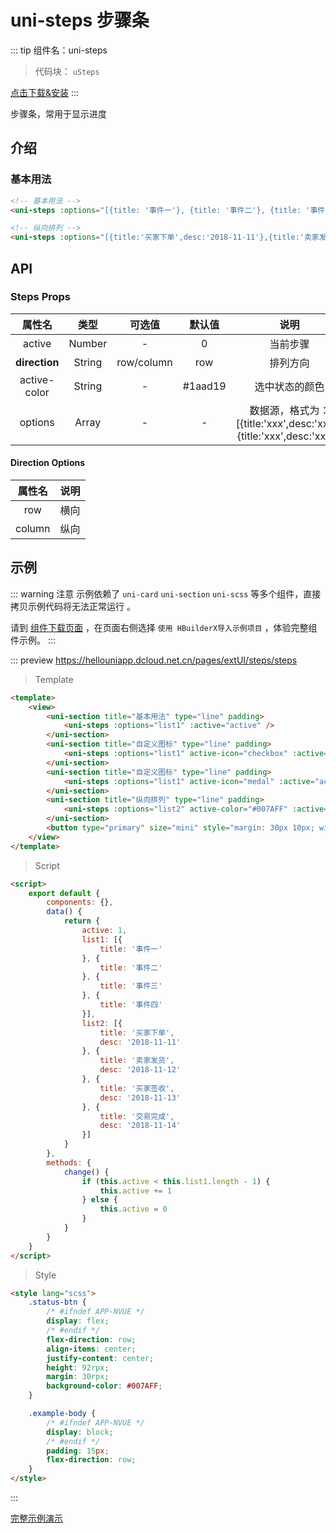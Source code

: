 # uni-steps 步骤条

::: tip 组件名：uni-steps
> 代码块： `uSteps`

[点击下载&安装](https://ext.dcloud.net.cn/plugin?name=uni-steps)
:::

步骤条，常用于显示进度


## 介绍
### 基本用法

```html
<!-- 基本用法 -->
<uni-steps :options="[{title: '事件一'}, {title: '事件二'}, {title: '事件三'}, {title: '事件四'}]" :active="1"></uni-steps>

<!-- 纵向排列 -->
<uni-steps :options="[{title:'买家下单',desc:'2018-11-11'},{title:'卖家发货',desc:'2018-11-12'},{title:'买家签收',desc:'2018-11-13'},{title:'交易完成',desc:'2018-11-14'}]" direction="column" :active="2"></uni-steps>
```


## API

### Steps Props

|属性名|类型|	可选值|默认值	|说明|
|:-:|:-:|:-:|:-:|:-:|
|active|Number|-|0|当前步骤|
|**direction**	|String	|row/column	|row|排列方向|
|active-color|String|-|#1aad19|选中状态的颜色|
|options|Array|-| -|数据源，格式为：[{title:'xxx',desc:'xxx'},{title:'xxx',desc:'xxx'}]|

#### Direction Options
| 属性名| 说明|
| :-:| :-:|
| row| 横向|
| column| 纵向|


## 示例
::: warning 注意
示例依赖了 `uni-card` `uni-section` `uni-scss` 等多个组件，直接拷贝示例代码将无法正常运行 。

请到 [组件下载页面](https://ext.dcloud.net.cn/plugin?name=uni-steps) ，在页面右侧选择 `使用 HBuilderX导入示例项目` ，体验完整组件示例。
:::

::: preview https://hellouniapp.dcloud.net.cn/pages/extUI/steps/steps
> Template
``` html
<template>
	<view>
		<uni-section title="基本用法" type="line" padding>
			<uni-steps :options="list1" :active="active" />
		</uni-section>
		<uni-section title="自定义图标" type="line" padding>
			<uni-steps :options="list1" active-icon="checkbox" :active="active" />
		</uni-section>
		<uni-section title="自定义图标" type="line" padding>
			<uni-steps :options="list1" active-icon="medal" :active="active" />
		</uni-section>
		<uni-section title="纵向排列" type="line" padding>
			<uni-steps :options="list2" active-color="#007AFF" :active="active" direction="column" />
		</uni-section>
		<button type="primary" size="mini" style="margin: 30px 10px; width: 100px;" @click="change">改变状态</button>
	</view>
</template>
```
> Script
```html
<script>
	export default {
		components: {},
		data() {
			return {
				active: 1,
				list1: [{
					title: '事件一'
				}, {
					title: '事件二'
				}, {
					title: '事件三'
				}, {
					title: '事件四'
				}],
				list2: [{
					title: '买家下单',
					desc: '2018-11-11'
				}, {
					title: '卖家发货',
					desc: '2018-11-12'
				}, {
					title: '买家签收',
					desc: '2018-11-13'
				}, {
					title: '交易完成',
					desc: '2018-11-14'
				}]
			}
		},
		methods: {
			change() {
				if (this.active < this.list1.length - 1) {
					this.active += 1
				} else {
					this.active = 0
				}
			}
		}
	}
</script>

```
> Style
```html
<style lang="scss">
	.status-btn {
		/* #ifndef APP-NVUE */
		display: flex;
		/* #endif */
		flex-direction: row;
		align-items: center;
		justify-content: center;
		height: 92rpx;
		margin: 30rpx;
		background-color: #007AFF;
	}

	.example-body {
		/* #ifndef APP-NVUE */
		display: block;
		/* #endif */
		padding: 15px;
		flex-direction: row;
	}
</style>

```
:::

[完整示例演示](https://hellouniapp.dcloud.net.cn/pages/extUI/steps/steps)